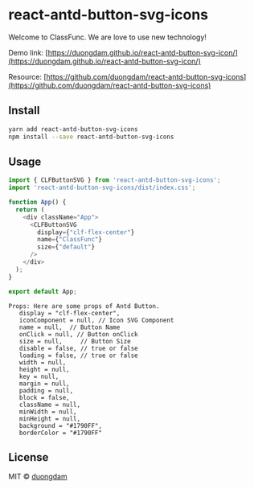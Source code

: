 # react-antd-button-svg-icons

Welcome to ClassFunc. We are love to use new technology!

Demo
link: [https://duongdam.github.io/react-antd-button-svg-icon/](https://duongdam.github.io/react-antd-button-svg-icon/)

Resource: [https://github.com/duongdam/react-antd-button-svg-icons](https://github.com/duongdam/react-antd-button-svg-icons)
## Install

```bash
yarn add react-antd-button-svg-icons
npm install --save react-antd-button-svg-icons
```

## Usage

```js
import { CLFButtonSVG } from 'react-antd-button-svg-icons';
import 'react-antd-button-svg-icons/dist/index.css';

function App() {
  return (
    <div className="App">
      <CLFButtonSVG
        display={"clf-flex-center"}
        name={"ClassFunc"}
        size={"default"}
      />
    </div>
  );
}

export default App;
```

```text
Props: Here are some props of Antd Button.
   display = "clf-flex-center",
   iconComponent = null, // Icon SVG Component
   name = null,  // Button Name
   onClick = null, // Button onClick
   size = null,     // Button Size
   disable = false, // true or false
   loading = false, // true or false
   width = null,
   height = null,
   key = null,
   margin = null,
   padding = null,
   block = false,
   className = null,
   minWidth = null,
   minHeight = null,
   background = "#1790FF",
   borderColor = "#1790FF"
```

## License

MIT © [duongdam](https://github.com/duongdam)

